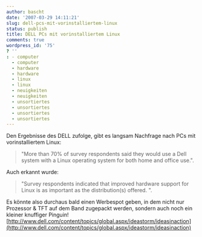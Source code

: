 ```yaml
---
author: bascht
date: '2007-03-29 14:11:21'
slug: dell-pcs-mit-vorinstalliertem-linux
status: publish
title: DELL PCs mit vorinstalliertem Linux
comments: true
wordpress_id: '75'
? ''
: - computer
  - computer
  - hardware
  - hardware
  - linux
  - linux
  - neuigkeiten
  - neuigkeiten
  - unsortiertes
  - unsortiertes
  - unsortiertes
  - unsortiertes
---
```


Den Ergebnisse des DELL zufolge, gibt es langsam Nachfrage nach PCs
mit vorinstalliertem Linux:
> "More than 70% of survey respondents said they would use a Dell
> system with a Linux operating system for both home and office
> use.".

Auch erkannt wurde:
> "Survey respondents indicated that improved hardware support for
> Linux is as important as the distribution(s) offered. ".

Es könnte also durchaus bald einen Werbespot geben, in dem nicht
nur Prozessor & TFT auf dem Band zugepackt werden, sondern auch
noch ein kleiner knuffiger Pinguin!
[http://www.dell.com/content/topics/global.aspx/ideastorm/ideasinaction](http://www.dell.com/content/topics/global.aspx/ideastorm/ideasinaction)


